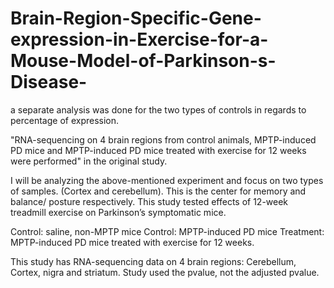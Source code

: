 # Brain-Region-Specific-Gene-expression-in-Exercise-for-a-Mouse-Model-of-Parkinson-s-Disease-

a separate analysis was done for the two types of controls in regards to percentage of expression. 

"RNA-sequencing on 4 brain regions from control animals, MPTP-induced PD mice and MPTP-induced PD mice treated with exercise for 12 weeks were performed" in the original study.

I will be analyzing the above-mentioned experiment and focus on two types of samples. (Cortex and cerebellum). This is the center for memory and balance/ posture respectively. This study tested effects of 12-week treadmill exercise on Parkinson’s symptomatic mice.

Control: saline, non-MPTP mice
Control: MPTP-induced PD mice 
Treatment: MPTP-induced PD mice treated with exercise for 12 weeks.

This study has RNA-sequencing data on 4 brain regions: Cerebellum, Cortex, nigra and striatum.
Study used the pvalue, not the adjusted pvalue.
